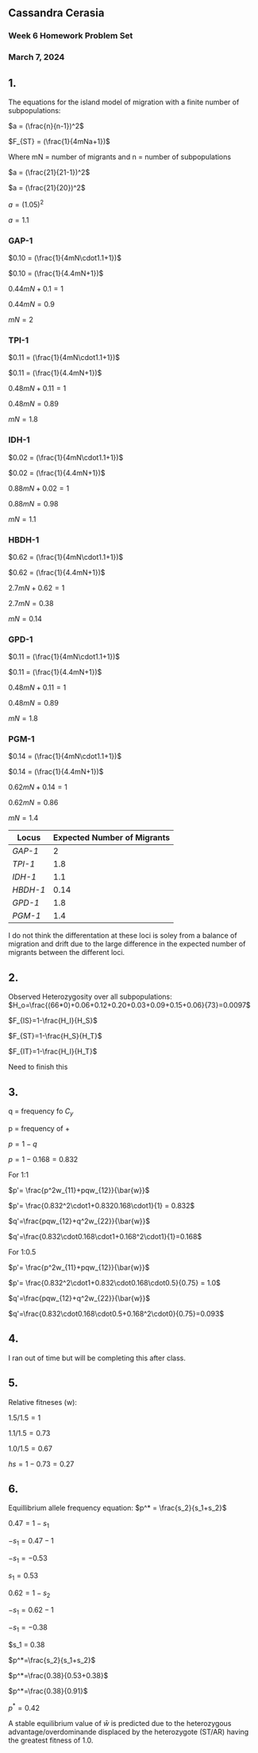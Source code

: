 ## Cassandra Cerasia
### Week 6 Homework Problem Set 
### March 7, 2024
## 1. 
The equations for the island model of migration with a finite number of subpopulations: 

$a = (\frac{n}{n-1})^2$

$F_{ST} = (\frac{1}{4mNa+1})$

Where mN = number of migrants
 and n = number of subpopulations 

 $a = (\frac{21}{21-1})^2$

  $a = (\frac{21}{20})^2$

  $a = (1.05)^2$

$a = 1.1$

### GAP-1

$0.10 = (\frac{1}{4mN\cdot1.1+1})$

$0.10 = (\frac{1}{4.4mN+1})$

$0.44mN + 0.1 = 1$

$0.44mN  = 0.9$

$mN  = 2$

### TPI-1

$0.11 = (\frac{1}{4mN\cdot1.1+1})$

$0.11 = (\frac{1}{4.4mN+1})$

$0.48mN + 0.11 = 1$

$0.48mN  = 0.89$

$mN  = 1.8$

### IDH-1

$0.02 = (\frac{1}{4mN\cdot1.1+1})$

$0.02 = (\frac{1}{4.4mN+1})$

$0.88mN + 0.02 = 1$

$0.88mN  = 0.98$

$mN  = 1.1$

### HBDH-1

$0.62 = (\frac{1}{4mN\cdot1.1+1})$

$0.62 = (\frac{1}{4.4mN+1})$

$2.7mN + 0.62 = 1$

$2.7mN  = 0.38$

$mN  = 0.14$
### GPD-1

$0.11 = (\frac{1}{4mN\cdot1.1+1})$

$0.11 = (\frac{1}{4.4mN+1})$

$0.48mN + 0.11 = 1$

$0.48mN  = 0.89$

$mN  = 1.8$
### PGM-1

$0.14 = (\frac{1}{4mN\cdot1.1+1})$

$0.14 = (\frac{1}{4.4mN+1})$

$0.62mN + 0.14 = 1$

$0.62mN  = 0.86$

$mN  = 1.4$

|Locus | Expected Number of Migrants |
|------|------------------|
| *GAP-1*| 2 |
| *TPI-1*| 1.8|
| *IDH-1*| 1.1|
| *HBDH-1*| 0.14|
| *GPD-1*| 1.8|
| *PGM-1*| 1.4|

I do not think the differentation at these loci is soley from a balance of migration and drift due to the large difference in the expected number of migrants between the different loci.

## 2.
Observed Heterozygosity over all subpopulations:
$H_o=\frac{(66*0)+0.06+0.12+0.20+0.03+0.09+0.15+0.06}{73}=0.0097$


$F_{IS}=1-\frac{H_I}{H_S}$

$F_{ST}=1-\frac{H_S}{H_T}$

$F_{IT}=1-\frac{H_I}{H_T}$

Need to finish this

## 3. 
q = frequency fo $C_y$

p = frequency of +

$p = 1-q$

$p = 1-0.168 = 0.832$

For 1:1

$p'= \frac{p^2w_{11}+pqw_{12}}{\bar{w}}$

$p'= \frac{0.832^2\cdot1+0.8320.168\cdot1}{1} = 0.832$

$q'=\frac{pqw_{12}+q^2w_{22}}{\bar{w}}$

$q'=\frac{0.832\cdot0.168\cdot1+0.168^2\cdot1}{1}=0.168$

For 1:0.5

$p'= \frac{p^2w_{11}+pqw_{12}}{\bar{w}}$

$p'= \frac{0.832^2\cdot1+0.832\cdot0.168\cdot0.5}{0.75} = 1.0$

$q'=\frac{pqw_{12}+q^2w_{22}}{\bar{w}}$

$q'=\frac{0.832\cdot0.168\cdot0.5+0.168^2\cdot0}{0.75}=0.093$

## 4. 
I ran out of time but will be completing this after class.
## 5.

Relative fitneses (w): 

$1.5/1.5=1$

$1.1/1.5=0.73$

$1.0/1.5 = 0.67$


$hs = 1- 0.73 = 0.27$

## 6. 
Equillibrium allele frequency equation: 
$p^* = \frac{s_2}{s_1+s_2}$

$0.47 = 1 - s_1$

$-s_1 = 0.47-1$

$-s_1 = -0.53$

$s_1 = 0.53$

$0.62 = 1 - s_2$

$-s_1 = 0.62-1$

$-s_1 = -0.38$

$s_1 = 0.38

$p^*=\frac{s_2}{s_1+s_2}$

$p^*=\frac{0.38}{0.53+0.38}$

$p^*=\frac{0.38}{0.91}$

$p^*=0.42$

A stable equilibrium value of $\bar{w}$ is predicted due to the heterozygous advantage/overdominande displaced by the heterozygote (ST/AR) having the greatest fitness of 1.0. 